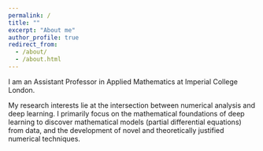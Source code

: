 ```yaml
---
permalink: /
title: ""
excerpt: "About me"
author_profile: true
redirect_from: 
  - /about/
  - /about.html
---
```


I am an Assistant Professor in Applied Mathematics at Imperial College London.

My research interests lie at the intersection between numerical analysis and deep learning. I primarily focus on the mathematical foundations of deep learning to discover mathematical models (partial differential equations) from data, and the development of novel and theoretically justified numerical techniques.

